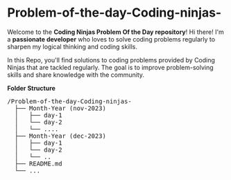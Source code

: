 # Problem-of-the-day-Coding-ninjas-
Welcome to the **Coding Ninjas Problem Of the Day repository**! Hi there! I'm a **passionate developer** who loves to solve coding problems regularly to sharpen my logical thinking and coding skills.

In this Repo, you'll find solutions to coding problems provided by Coding Ninjas that are tackled regularly. The goal is to improve problem-solving skills and share knowledge with the community.

**Folder Structure**
<pre>
/Problem-of-the-day-Coding-ninjas-
  ├── Month-Year (nov-2023)
  │   ├── day-1
  │   └── day-2
  │   └── ....
  ├── Month-Year (dec-2023)
  │   ├── day-1
  │   └── day-2
  │   └── ..
  ├── README.md
  └── ...
</pre>
